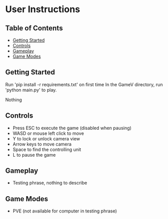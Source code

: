 # User Instructions

## Table of Contents
- [Getting Started](#getting-started)
- [Controls](#controls)
- [Gameplay](#gameplay)
- [Game Modes](#game-modes)

## Getting Started
Run 'pip install -r requirements.txt' on first time
In the GameV directory, run 'python main.py' to play.

Nothing
## Controls
- Press ESC to execute the game (disabled when pausing)
- WASD or mouse left click to move
- Y to lock or unlock camera view
- Arrow keys to move camera
- Space to find the controlling unit
- L to pause the game
## Gameplay
- Testing phrase, nothing to describe
## Game Modes
- PVE (not available for computer in testing phrase)